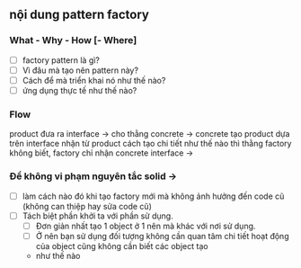## nội dung pattern factory

### What - Why - How [- Where] 
- [ ] factory pattern là gì?
- [ ] Vì đâu mà tạo nên pattern này? 
- [ ] Cách để mà triển khai nó như thế nào?
- [ ] ứng dụng thực tế như thế nào?

### Flow
product đưa ra interface -> cho thằng concrete -> concrete tạo product dựa trên interface nhận từ product
cách tạo chi tiết như thế nào thì thằng factory không biết, factory chỉ nhận concrete interface -> 


### Để không vi phạm nguyên tắc solid -> 
- [ ] làm cách nào đó khi tạo factory mới mà không ảnh hưởng đến code cũ (không can thiệp hay sửa code cũ)
- [ ] Tách biệt phần khởi ta với phần sử dụng.
  - [ ] Đơn giản nhất tạo 1 object ở 1 nên mà khác với nơi sử dụng.
  - [ ] Ở nên bạn sử dụng đối tượng không cần quan tâm chi tiết hoạt động của object cũng không cần biết các object tạo 
  - như thế nào